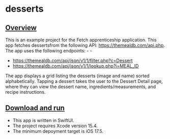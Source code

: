 # desserts

## <ins>Overview</ins>
This is an example project for the Fetch apprenticeship application. This app fetches dessertsfrom the following API: https://themealdb.com/api.php. The app uses the following endpoints: - -
 - https://themealdb.com/api/json/v1/1/filter.php?c=Dessert
 - https://themealdb.com/api/json/v1/1/lookup.php?i=MEAL_ID

The app displays a grid listing the desserts (image and name) sorted alphabetically. Tapping a dessert takes the user to the Dessert Detail page, where they can view the dessert name, ingredients/measurements, and recipe instructions.

## <ins>Download and run</ins>
- This app is written in SwiftUI.
- The project requires Xcode version 15.4.
- The minimum depoyment target is iOS 17.5.
